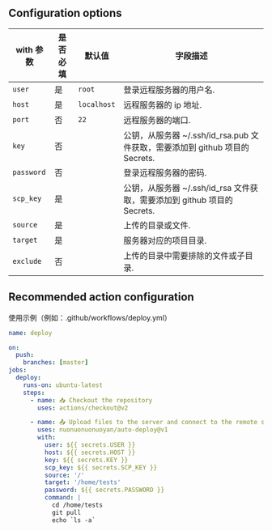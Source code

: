 ## Configuration options

| with 参数  | 是否必填 | 默认值      | 字段描述                                                                     |
| ---------- | -------- | ----------- | ---------------------------------------------------------------------------- |
| `user`     | 是       | `root`      | 登录远程服务器的用户名.                                                      |
| `host`     | 是       | `localhost` | 远程服务器的 ip 地址.                                                        |
| `port`     | 否       | `22`        | 远程服务器的端口.                                                            |
| `key`      | 否       |             | 公钥，从服务器 ~/.ssh/id_rsa.pub 文件获取，需要添加到 github 项目的 Secrets. |
| `password` | 否       |             | 登录远程服务器的密码.                                                        |
| `scp_key`  | 是       |             | 公钥，从服务器 ~/.ssh/id_rsa 文件获取，需要添加到 github 项目的 Secrets.     |
| `source`   | 是       |             | 上传的目录或文件.                                                            |
| `target`   | 是       |             | 服务器对应的项目目录.                                                        |
| `exclude`  | 否       |             | 上传的目录中需要排除的文件或子目录.                                          |

## Recommended action configuration

使用示例（例如：.github/workflows/deploy.yml）

```yaml
name: deploy

on:
  push:
    branches: [master]
jobs:
  deploy:
    runs-on: ubuntu-latest
    steps:
      - name: 📥 Checkout the repository
        uses: actions/checkout@v2

      - name: 📤 Upload files to the server and connect to the remote server
        uses: nuonuonuonuoyan/auto-deploy@v1
        with:
          user: ${{ secrets.USER }}
          host: ${{ secrets.HOST }}
          key: ${{ secrets.KEY }}
          scp_key: ${{ secrets.SCP_KEY }}
          source: '/'
          target: '/home/tests'
          password: ${{ secrets.PASSWORD }}
          command: |
            cd /home/tests
            git pull
            echo `ls -a`
```
